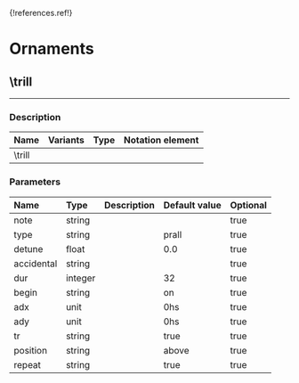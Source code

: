 {!references.ref!}

# Ornaments


## \trill

-------

### Description

| Name | Variants | Type | Notation element |
| :----| :--------| :----| :----------------|
| \trill |


### Parameters
 
| Name        	| Type   | Description    | Default value  | Optional |
| :------------ |:-------| :--------------| :------------- | :--------|  
| note     | string   |   |    | true |
| type     | string   |   | prall   | true |
| detune     | float   |   | 0.0   | true |
| accidental     | string   |   |    | true |
| dur     | integer   |   | 32   | true |
| begin     | string   |   | on   | true |
| adx     | unit   |   | 0hs   | true |
| ady     | unit   |   | 0hs   | true |
| tr     | string   |   | true   | true |
| position     | string   |   | above   | true |
| repeat     | string   |   | true   | true |


<br />

